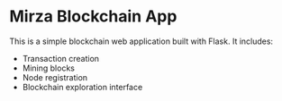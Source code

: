 # Mirza Blockchain App

This is a simple blockchain web application built with Flask. It includes:
- Transaction creation
- Mining blocks
- Node registration
- Blockchain exploration interface
